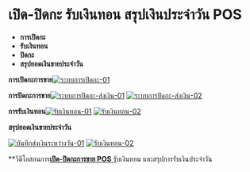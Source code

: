 # เปิด-ปิดกะ  รับเงินทอน สรุปเงินประจำวัน POS

  * **การเปิดกะ**
  * **รับเงินทอน**
  * **ปิดกะ**
  * **สรุปยอดเงินขายประจำวัน**



**การเปิดกะการขาย**[![ระบบการเปิดกะ-01](/images/ระบบการเปิดกะ-01.jpg)](/images/ระบบการเปิดกะ-01.jpg)



**การปิดกะการขาย**[![ระบบการปิดกะ-ส่งเงิน-01](/images/ระบบการปิดกะ-ส่งเงิน-01.jpg)](/images/ระบบการปิดกะ-ส่งเงิน-01.jpg)
[![ระบบการปิดกะ-ส่งเงิน-02](/images/ระบบการปิดกะ-ส่งเงิน-02.jpg)](/images/ระบบการปิดกะ-ส่งเงิน-02.jpg)

**การรับเงินทอน**[![รับเงินทอน-01](/images/รับเงินทอน-01.jpg)](/images/รับเงินทอน-01.jpg)
[![รับเงินทอน-02](/images/รับเงินทอน-02.jpg)](/images/รับเงินทอน-02.jpg)



**สรุปยอดเงินขายประจำวัน**

[![บันทึกส่งเงินระหว่างวัน-01](/images/บันทึกส่งเงินระหว่างวัน-01.jpg)](/images/บันทึกส่งเงินระหว่างวัน-01.jpg)
[![รับเงินทอน-02](/images/รับเงินทอน-02.jpg)](/images/รับเงินทอน-02.jpg)



**วีดีโอสอนการ[**เปิด-ปิดกะการขาย POS**
รั](https://youtu.be/i_eXVg8Ej3k)บเงินทอน และสรุปการรับเงินประจำวัน



